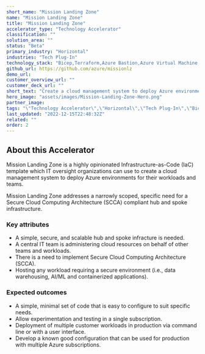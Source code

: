 ```yaml
---
short_name: "Mission Landing Zone"
name: "Mission Landing Zone"
title: "Mission Landing Zone"
accelerator_type: "Technology Accelerator"
classification: ""
solution_area: ""
status: "Beta"
primary_industry: "Horizontal"
industries: "Tech Plug-In"
technology_stack: "Bicep,Terraform,Azure Bastion,Azure Virtual Machine,Azure Firewall,Azure Defender,Azure Policy,Azure Sentinel,Azure Storage,Log Analytics"
github_url: https://github.com/azure/missionlz
demo_url: 
customer_overview_url: ""
customer_deck_url: ""
short_text: "Create a cloud management system to deploy Azure environments."
hero_image: "assets/images/Mission-Landing-Zone-Hero.png"
partner_image: 
tags: "\"Technology Accelerator\",\"Horizontal\",\"Tech Plug-In\",\"Bicep\",\"Terraform\",\"Azure Bastion\",\"Azure Virtual Machine\",\"Azure Firewall\",\"Azure Defender\",\"Azure Policy\",\"Azure Sentinel\",\"Azure Storage\",\"Log Analytics\",\"Beta\""
last_updated: "2022-12-15T22:48:32Z"
related: ""
order: 2
---
```

## About this Accelerator

Mission Landing Zone is a highly opinionated Infrastructure-as-Code (IaC) template which IT oversight organizations can use to create a cloud management system to deploy Azure environments for their workloads and teams.

Mission Landing Zone addresses a narrowly scoped, specific need for a Secure Cloud Computing Architecture (SCCA) compliant hub and spoke infrastructure.

### Key attributes
- A simple, secure, and scalable hub and spoke infracture is needed.
- A central IT team is administering cloud resources on behalf of other teams and workloads.
- There is a need to implement Secure Cloud Computing Architecture (SCCA).
- Hosting any workload requiring a secure environment (i.e., data warehousing, AI/ML and containerized applications).

### Expected outcomes
- A simple, minimal set of code that is easy to configure to suit specific needs.
- Allow experimentation and testing in a single subscription.
- Deployment of multiple customer workloads in production via command line or with a user interface.
- Develop a known good configuration that can be used for production with multiple Azure subscriptions.
